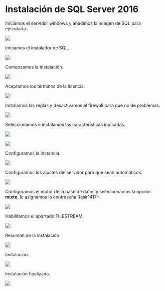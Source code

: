 # Instalación de SQL Server 2016

Iniciamos el servidor windows y añadimos la imagen de SQL para ejecutarla.

![](image/1.png)

Iniciamos el instalador de SQL.

![](image/2.png)

Comenzamos la instalación.

![](image/3.png)

Aceptamos los términos de la licencia.

![](image/4.png)

Instalamos las reglas y desactivamos el firewall para que no de problemas.

![](image/4.1.png)

Seleccionamos e instalamos las características indicadas.

![](image/5.png)

![](image/6.png)

Configuramos la instancia.

![](image/7.png)

Configuramos los ajustes del servidor para que sean automáticos.

![](image/8.png)

Configuramos el motor de la base de datos y seleccionamos la opción **mixto**, le asignamos la contraseña Rasir1417+.

![](image/9.png)

Habilitamos el apartado FILESTREAM.

![](image/10.png)

Resumen de la instalación.

![](image/11.png)

 Instalación.

 ![](image/12.png)

 Instalación finalizada.

 ![](image/13.png)
 
